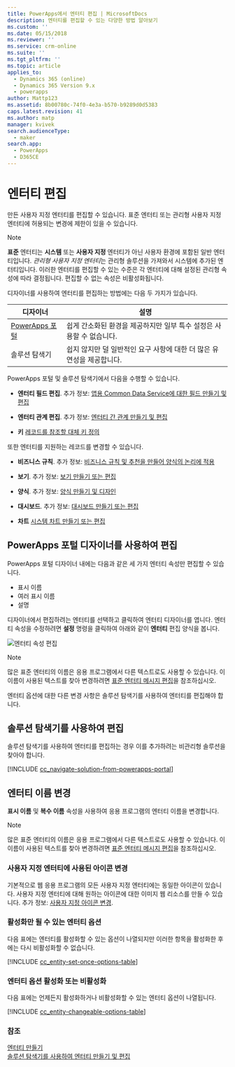 ```yaml
---
title: PowerApps에서 엔터티 편집 | MicrosoftDocs
description: 엔터티를 편집할 수 있는 다양한 방법 알아보기
ms.custom: ''
ms.date: 05/15/2018
ms.reviewer: ''
ms.service: crm-online
ms.suite: ''
ms.tgt_pltfrm: ''
ms.topic: article
applies_to:
  - Dynamics 365 (online)
  - Dynamics 365 Version 9.x
  - powerapps
author: Mattp123
ms.assetid: 8b00780c-74f0-4e3a-b570-b9289d0d5383
caps.latest.revision: 41
ms.author: matp
manager: kvivek
search.audienceType:
  - maker
search.app:
  - PowerApps
  - D365CE
---
```

# <a name="edit-an-entity"></a>엔터티 편집

만든 사용자 지정 엔터티를 편집할 수 있습니다. 표준 엔터티 또는 관리형 사용자 지정 엔터티에 허용되는 변경에 제한이 있을 수 있습니다.  
  
> [!NOTE]
> **표준** 엔터티는 **시스템** 또는 **사용자 지정** 엔터티가 아닌 사용자 환경에 포함된 일반 엔터티입니다. *관리형 사용자 지정 엔터티*는 관리형 솔루션을 가져와서 시스템에 추가된 엔터티입니다. 이러한 엔터티를 편집할 수 있는 수준은 각 엔터티에 대해 설정된 관리형 속성에 따라 결정됩니다. 편집할 수 없는 속성은 비활성화됩니다. 

디자이너를 사용하여 엔터티를 편집하는 방법에는 다음 두 가지가 있습니다.

|디자이너|설명|
|--|--|
|[PowerApps 포털](https://web.powerapps.com/?utm_source=padocs&utm_medium=linkinadoc&utm_campaign=referralsfromdoc)|쉽게 간소화된 환경을 제공하지만 일부 특수 설정은 사용할 수 없습니다.|
|솔루션 탐색기|쉽지 않지만 덜 일반적인 요구 사항에 대한 더 많은 유연성을 제공합니다.|

PowerApps 포털 및 솔루션 탐색기에서 다음을 수행할 수 있습니다.

- **엔터티 필드 편집**. 추가 정보:  [앱용 Common Data Service에 대한 필드 만들기 및 편집](create-edit-fields.md)
  
- **엔터티 관계 편집**. 추가 정보:  [엔터티 간 관계 만들기 및 편집](create-edit-entity-relationships.md)

- **키** [레코드를 참조할 대체 키 정의](define-alternate-keys-reference-records.md)
  
또한 엔터티를 지원하는 레코드를 변경할 수 있습니다.  

- **비즈니스 규칙**. 추가 정보: [비즈니스 규칙 및 추천을 만들어 양식의 논리에 적용](../model-driven-apps/create-business-rules-recommendations-apply-logic-form.md)

- **보기**. 추가 정보:  [보기 만들기 또는 편집](../model-driven-apps/create-edit-views.md)
  
- **양식**. 추가 정보:  [양식 만들기 및 디자인](../model-driven-apps/create-design-forms.md)

- **대시보드**. 추가 정보: [대시보드 만들기 또는 편집](../model-driven-apps/create-edit-dashboards.md)

- **차트** [시스템 차트 만들기 또는 편집](../model-driven-apps/create-edit-system-chart.md)

## <a name="edit-using-powerapps-portal-designer"></a>PowerApps 포털 디자이너를 사용하여 편집

PowerApps 포털 디자이너 내에는 다음과 같은 세 가지 엔터티 속성만 편집할 수 있습니다.
 - 표시 이름
 - 여러 표시 이름
 - 설명

디자이너에서 편집하려는 엔터티를 선택하고 클릭하여 엔터티 디자이너를 엽니다. 엔터티 속성을 수정하려면 **설정** 명령을 클릭하여 아래와 같이 **엔터티** 편집 양식을 봅니다.

![엔터티 속성 편집](media/edit-entity-properties-powerapps-portal-designer.png)

> [!NOTE]
>  많은 표준 엔터티의 이름은 응용 프로그램에서 다른 텍스트로도 사용할 수 있습니다. 이 이름이 사용된 텍스트를 찾아 변경하려면 [표준 엔터티 메시지 편집](edit-system-entity-messages.md)을 참조하십시오.

엔터티 옵션에 대한 다른 변경 사항은 솔루션 탐색기를 사용하여 엔터티를 편집해야 합니다.

## <a name="edit-using-solution-explorer"></a>솔루션 탐색기를 사용하여 편집

솔루션 탐색기를 사용하여 엔터티를 편집하는 경우 이를 추가하려는 비관리형 솔루션을 찾아야 합니다.

[!INCLUDE [cc_navigate-solution-from-powerapps-portal](../../includes/cc_navigate-solution-from-powerapps-portal.md)]
  
<a name="BKMK_ChangeEntityName"></a> 
  
## <a name="change-the-name-of-an-entity"></a>엔터티 이름 변경  

**표시 이름** 및 **복수 이름** 속성을 사용하여 응용 프로그램의 엔터티 이름을 변경합니다. 

> [!NOTE]
>  많은 표준 엔터티의 이름은 응용 프로그램에서 다른 텍스트로도 사용할 수 있습니다. 이 이름이 사용된 텍스트를 찾아 변경하려면 [표준 엔터티 메시지 편집](edit-system-entity-messages.md)을 참조하십시오.
  
<a name="BKMK_ChangeEntityIcon"></a>   

###  <a name="change-the-icons-used-for-custom-entities"></a>사용자 지정 엔터티에 사용된 아이콘 변경  

기본적으로 웹 응용 프로그램의 모든 사용자 지정 엔터티에는 동일한 아이콘이 있습니다. 사용자 지정 엔터티에 대해 원하는 아이콘에 대한 이미지 웹 리소스를 만들 수 있습니다. 추가 정보:  [사용자 지정 아이콘 변경](../model-driven-apps/change-custom-entity-icons.md).  
  
<a name="BKMK_EnableOptions"></a>  
 
###  <a name="entity-options-that-can-only-be-enabled"></a>활성화만 될 수 있는 엔터티 옵션  

다음 표에는 엔터티를 활성화할 수 있는 옵션이 나열되지만 이러한 항목을 활성화한 후에는 다시 비활성화할 수 없습니다.  

[!INCLUDE [cc_entity-set-once-options-table](../../includes/cc_entity-set-once-options-table.md)] 
  
<a name="BKMK_EnableDisableOptions"></a>  
 
###  <a name="enable-or-disable-entity-options"></a>엔터티 옵션 활성화 또는 비활성화  

다음 표에는 언제든지 활성화하거나 비활성화할 수 있는 엔터티 옵션이 나열됩니다.  

[!INCLUDE [cc_entity-changeable-options-table](../../includes/cc_entity-changeable-options-table.md)] 

### <a name="see-also"></a>참조

[엔터티 만들기](create-edit-entities.md)<br />
[솔루션 탐색기를 사용하여 엔터티 만들기 및 편집](create-edit-entities-solution-explorer.md)
